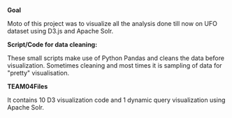 **Goal**

Moto of this project was to visualize all the analysis done till now on UFO dataset using D3.js and Apache Solr.


**Script/Code for data cleaning:**

These small scripts make use of Python Pandas and cleans the data before visualization.
Sometimes cleaning and most times it is sampling of data for "pretty" visualisation.

**TEAM04Files**

It contains 10 D3 visualization code and 1 dynamic query visualization using Apache Solr.

